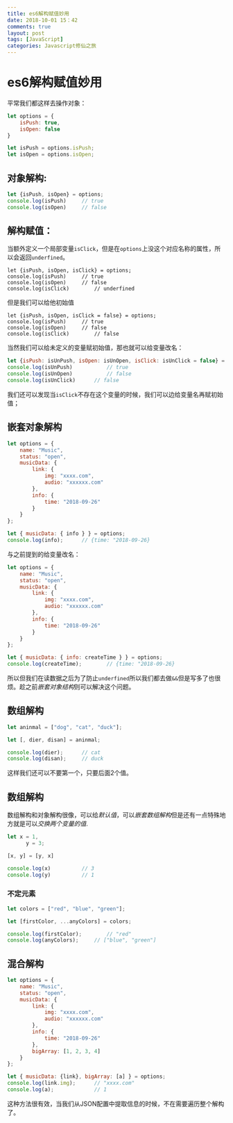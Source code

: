 ```yaml
---
title: es6解构赋值妙用
date: 2018-10-01 15：42
comments: true
layout: post
tags: [JavaScript]
categories: Javascript修仙之旅
---
```


# es6解构赋值妙用

平常我们都这样去操作对象：
```javascript
let options = {
	isPush: true,
	isOpen: false
}

let isPush = options.isPush;
let isOpen = options.isOpen;
```

## 对象解构:
```javascript
let {isPush, isOpen} = options;
console.log(isPush)		// true
console.log(isOpen)		// false
```

## 解构赋值：

当额外定义一个局部变量`isClick`，但是在`options`上没这个对应名称的属性，所以会返回`underfined`。
```javscript
let {isPush, isOpen, isClick} = options;
console.log(isPush)		// true
console.log(isOpen)		// false
console.log(isClick)		// underfined
```

但是我们可以给他初始值

```javscript
let {isPush, isOpen, isClick = false} = options;
console.log(isPush)		// true
console.log(isOpen)		// false
console.log(isClick)		// false
```

当然我们可以给未定义的变量赋初始值，那也就可以给变量改名：

```javascript
let {isPush: isUnPush, isOpen: isUnOpen, isClick: isUnClick = false} = options;
console.log(isUnPush)			// true
console.log(isUnOpen)			// false
console.log(isUnClick)		// false
```

我们还可以发现当`isClick`不存在这个变量的时候，我们可以边给变量名再赋初始值；

## 嵌套对象解构

```javascript
let options = {
	name: "Music",
	status: "open",
	musicData: {
		link: {
			img: "xxxx.com",
			audio: "xxxxxx.com"
		},
		info: {
			time: "2018-09-26"
		}
	}
};

let { musicData: { info } } = options;
console.log(info);		// {time: "2018-09-26}
```

与之前提到的给变量改名：

```javascript
let options = {
	name: "Music",
	status: "open",
	musicData: {
		link: {
			img: "xxxx.com",
			audio: "xxxxxx.com"
		},
		info: {
			time: "2018-09-26"
		}
	}
};

let { musicData: { info: createTime } } = options;
console.log(createTime);		// {time: "2018-09-26}
```

所以但我们在读数据之后为了防止`underfined`所以我们都去做`&&`但是写多了也很烦。趁之前*嵌套对象结构*则可以解决这个问题。

## 数组解构
```javascript
let aninmal = ["dog", "cat", "duck"];

let [, dier, disan] = aninmal;

console.log(dier);		// cat
console.log(disan);		// duck
```
这样我们还可以不要第一个，只要后面2个值。

## 数组解构
数组解构和对象解构很像，可以给*默认值*，可以*嵌套数组解构*但是还有一点特殊地方就是可以*交换两个变量的值*.

```javascript
let x = 1,
	  y = 3;

[x, y] = [y, x]

console.log(x)			// 3
console.log(y)			// 1
```


### 不定元素
```javascript
let colors = ["red", "blue", "green"];

let [firstColor, ...anyColors] = colors;

console.log(firstColor);		// "red"
console.log(anyColors);		// ["blue", "green"]
```

## 混合解构

```javascript
let options = {
	name: "Music",
	status: "open",
	musicData: {
		link: {
			img: "xxxx.com",
			audio: "xxxxxx.com"
		},
		info: {
			time: "2018-09-26"
		},
		bigArray: [1, 2, 3, 4]
	}
};

let { musicData: {link}, bigArray: [a] } = options;
console.log(link.img);		// "xxxx.com"
console.log(a);				// 1
```

这种方法很有效，当我们从JSON配置中提取信息的时候，不在需要遍历整个解构了。